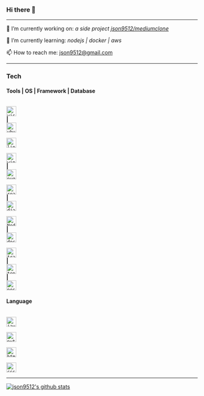 ### Hi there 👋
***

🔭 I’m currently working on: *a side project [json9512/mediumclone](https://github.com/json9512/mediumclone)*

🌱 I’m currently learning: *nodejs | docker | aws*

📫 How to reach me: [json9512@gmail.com](mailto:json9512@gmail.com)
***

### Tech

#### Tools | OS | Framework | Database
[<code>
<img alt="visual studio code" width="26px" src="https://img.icons8.com/fluent/240/000000/visual-studio-code-2019.png" />
</code>](https://code.visualstudio.com/) **|** 
[<code>
<img alt="ubuntu" width="26px" src="https://img.icons8.com/color/96/000000/ubuntu--v1.png">
</code>](https://ubuntu.com/)
[<code>
<img alt="linux" width="26px" src="https://img.icons8.com/color/96/000000/linux.png">
</code>](https://www.kernel.org/)
[<code>
<img alt="windows" width="26px" src="https://img.icons8.com/fluent/2x/windows-10.png">
</code>](https://www.microsoft.com/) **|** 
[<code>
<img alt="pug" width="26px" src="https://img.icons8.com/fluent/2x/pug.png">
</code>](https://www.pugjs.org/)
[<code>
<img alt="react" width="26px" src="https://img.icons8.com/plasticine/2x/react.png">
</code>](https://www.reactjs.org/) **|** 
[<code>
<img alt="django" width="26px" src="https://img.icons8.com/color/344/django.png">
</code>](https://www.djangoproject.com/)
[<code>
<img alt="Node.js" width="26px" src="https://img.icons8.com/color/240/000000/nodejs.png">
</code>](https://nodejs.org/en/) **|** 
[<code>
<img alt="docker" width="26px" src="https://img.icons8.com/color/2x/docker.png">
</code>](https://www.docker.com/)
[<code>
<img alt="travis-ci" width="26px" src="https://img.icons8.com/color/2x/travis-ci.png">
</code>](https://www.travis-ci.org/) **|** 
[<code>
<img alt="tensorflow" width="26px" src="https://img.icons8.com/color/2x/tensorflow.png">
</code>](https://www.tensorflow.org/) **|** 
[<code>
<img alt="postgresql" width="26px" src="https://img.icons8.com/color/96/000000/postgresql.png">
</code>](https://www.postgresql.org/)






#### Language
[<code>
<img alt="javascript" width="26px" src="https://img.icons8.com/color/240/000000/javascript.png" />
</code>](https://developer.mozilla.org/en-US/docs/Web/JavaScript)
[<code>
<img alt="python" width="26px" src="https://img.icons8.com/color/240/000000/python.png">
</code>](https://www.python.org/)
[<code>
<img alt="html5" width="26px" src="https://img.icons8.com/color/240/000000/html-5.png">
</code>](https://developer.mozilla.org/en-US/docs/Web/HTML)
[<code>
<img alt="css3" width="26px" src="https://img.icons8.com/color/240/000000/css3.png">
</code>](https://developer.mozilla.org/en-US/docs/Web/CSS)

****
[![json9512's github stats](https://github-readme-stats.vercel.app/api?username=json9512&theme=tokyonight&show_icons=true)](https://github.com/json9512/json9512)


<!--
**json9512/json9512** is a ✨ _special_ ✨ repository because its `README.md` (this file) appears on your GitHub profile.

Here are some ideas to get you started:

- 🔭 I’m currently working on ...
- 🌱 I’m currently learning ...
- 👯 I’m looking to collaborate on ...
- 🤔 I’m looking for help with ...
- 💬 Ask me about ...
- 📫 How to reach me: ...
- 😄 Pronouns: ...
- ⚡ Fun fact: ...
-->

